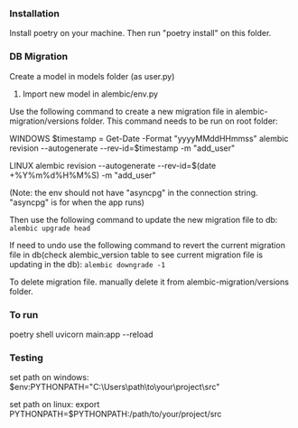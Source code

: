 ### Installation
Install poetry on your machine. Then run "poetry install" on this folder.

### DB Migration

Create a model in models folder (as user.py)

1) Import new model in alembic/env.py

Use the following command to create a new migration file in alembic-migration/versions folder. 
This command needs to be run on root folder:

WINDOWS
$timestamp = Get-Date -Format "yyyyMMddHHmmss"
alembic revision  --autogenerate --rev-id=$timestamp -m "add_user"

LINUX
alembic revision  --autogenerate --rev-id=$(date +%Y%m%d%H%M%S) -m "add_user"

(Note: the env should not have "asyncpg" in the connection string. "asyncpg" is for when the app runs)

Then use the following command to update the new migration file to db:
```alembic upgrade head```

If need to undo use the following command to revert the current migration file in db(check alembic_version table to see current migration file is updating in the db):
```alembic downgrade -1```

To delete migration file. manually delete it from alembic-migration/versions folder.

### To run
poetry shell
uvicorn main:app --reload

### Testing
set path on windows:
$env:PYTHONPATH="C:\Users\path\to\your\project\src"

set path on linux:
export PYTHONPATH=$PYTHONPATH:/path/to/your/project/src